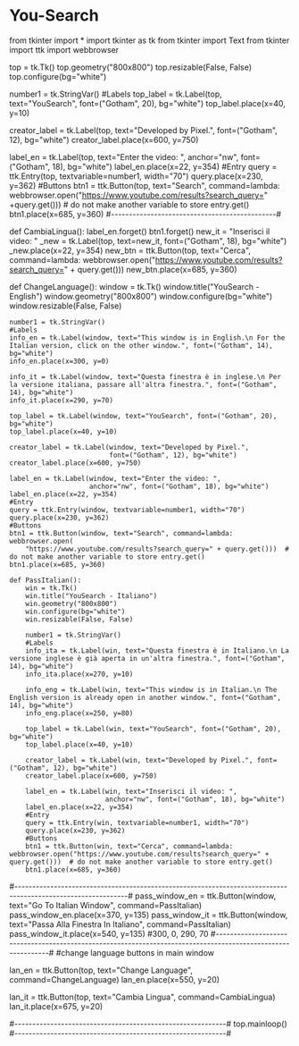 # You-Search

from tkinter import *
import tkinter as tk
from tkinter import Text
from tkinter import ttk
import webbrowser

top = tk.Tk()
top.geometry("800x800")
top.resizable(False, False)
top.configure(bg="white")

number1 = tk.StringVar()
#Labels
top_label = tk.Label(top, text="YouSearch", font=("Gotham", 20), bg="white")
top_label.place(x=40, y=10)

creator_label = tk.Label(top, text="Developed by Pixel.", font=("Gotham", 12), bg="white")
creator_label.place(x=600, y=750)

label_en = tk.Label(top, text="Enter the video: ", anchor="nw", font=("Gotham", 18), bg="white")
label_en.place(x=22, y=354)
#Entry
query = ttk.Entry(top, textvariable=number1, width="70")
query.place(x=230, y=362)
#Buttons
btn1 = ttk.Button(top, text="Search", command=lambda: webbrowser.open("https://www.youtube.com/results?search_query=" +query.get()))  # do not make another variable to store entry.get()
btn1.place(x=685, y=360)
#----------------------------------------------#

def CambiaLingua():
    label_en.forget()
    btn1.forget()
    new_it = "Inserisci il video: "
    _new = tk.Label(top, text=new_it, font=("Gotham", 18), bg="white")
    _new.place(x=22, y=354)
    new_btn = ttk.Button(top, text="Cerca", command=lambda: webbrowser.open("https://www.youtube.com/results?search_query=" + query.get()))
    new_btn.place(x=685, y=360)

def ChangeLanguage():
    window = tk.Tk()
    window.title("YouSearch - English")
    window.geometry("800x800")
    window.configure(bg="white")
    window.resizable(False, False)

    number1 = tk.StringVar()
    #Labels
    info_en = tk.Label(window, text="This window is in English.\n For the Italian version, click on the other window.", font=("Gotham", 14), bg="white")
    info_en.place(x=300, y=0)

    info_it = tk.Label(window, text="Questa finestra è in inglese.\n Per la versione italiana, passare all'altra finestra.", font=("Gotham", 14), bg="white")
    info_it.place(x=290, y=70)
    
    top_label = tk.Label(window, text="YouSearch", font=("Gotham", 20), bg="white")
    top_label.place(x=40, y=10)

    creator_label = tk.Label(window, text="Developed by Pixel.",
                             font=("Gotham", 12), bg="white")
    creator_label.place(x=600, y=750)

    label_en = tk.Label(window, text="Enter the video: ",
                        anchor="nw", font=("Gotham", 18), bg="white")
    label_en.place(x=22, y=354)
    #Entry
    query = ttk.Entry(window, textvariable=number1, width="70")
    query.place(x=230, y=362)
    #Buttons
    btn1 = ttk.Button(window, text="Search", command=lambda: webbrowser.open(
        "https://www.youtube.com/results?search_query=" + query.get()))  # do not make another variable to store entry.get()
    btn1.place(x=685, y=360)

    def PassItalian():
        win = tk.Tk()
        win.title("YouSearch - Italiano")
        win.geometry("800x800")
        win.configure(bg="white")
        win.resizable(False, False)
        
        number1 = tk.StringVar()
        #Labels
        info_ita = tk.Label(win, text="Questa finestra è in Italiano.\n La versione inglese è già aperta in un'altra finestra.", font=("Gotham", 14), bg="white")
        info_ita.place(x=270, y=10)

        info_eng = tk.Label(win, text="This window is in Italian.\n The English version is already open in another window.", font=("Gotham", 14), bg="white")
        info_eng.place(x=250, y=80)
        
        top_label = tk.Label(win, text="YouSearch", font=("Gotham", 20), bg="white")
        top_label.place(x=40, y=10)

        creator_label = tk.Label(win, text="Developed by Pixel.", font=("Gotham", 12), bg="white")
        creator_label.place(x=600, y=750)

        label_en = tk.Label(win, text="Inserisci il video: ",
                            anchor="nw", font=("Gotham", 18), bg="white")
        label_en.place(x=22, y=354)
        #Entry
        query = ttk.Entry(win, textvariable=number1, width="70")
        query.place(x=230, y=362)
        #Buttons
        btn1 = ttk.Button(win, text="Cerca", command=lambda: webbrowser.open("https://www.youtube.com/results?search_query=" + query.get()))  # do not make another variable to store entry.get()
        btn1.place(x=685, y=360)
#-------------------------------------------------------------------------------------------------------------#
    pass_window_en = ttk.Button(window, text="Go To Italian Window", command=PassItalian)
    pass_window_en.place(x=370, y=135)
    pass_window_it = ttk.Button(window, text="Passa Alla Finestra In Italiano", command=PassItalian)
    pass_window_it.place(x=540, y=135)       #300, 0, 290, 70 
#-------------------------------------------------------------------------------------------------------------#
#change language buttons in main window

lan_en = ttk.Button(top, text="Change Language", command=ChangeLanguage)
lan_en.place(x=550, y=20)

lan_it = ttk.Button(top, text="Cambia Lingua", command=CambiaLingua)
lan_it.place(x=675, y=20)

#-----------------------------------------------------------#
top.mainloop()
#-----------------------------------------------------------#

